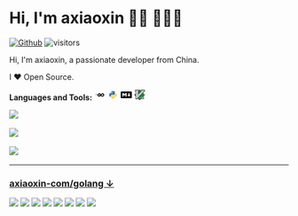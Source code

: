 # Hi, I'm axiaoxin 👋🏾 👨🏻‍💻

[![Github](https://img.shields.io/github/followers/axiaoxin?label=Follow&style=social)](https://github.com/axiaoxin)
![visitors](https://visitor-badge.glitch.me/badge?page_id=axiaoxin.homepage)

Hi, I'm axiaoxin, a passionate developer from China. 

I ❤ Open Source.

**Languages and Tools:**  <code><img height="20" src="https://raw.githubusercontent.com/github/explore/80688e429a7d4ef2fca1e82350fe8e3517d3494d/topics/go/go.png"></code>
<code><img height="20" src="https://raw.githubusercontent.com/github/explore/80688e429a7d4ef2fca1e82350fe8e3517d3494d/topics/python/python.png"></code>
<code><img height="20" src="https://raw.githubusercontent.com/github/explore/80688e429a7d4ef2fca1e82350fe8e3517d3494d/topics/markdown/markdown.png"></code>
<code><img height="20" src="https://raw.githubusercontent.com/github/explore/80688e429a7d4ef2fca1e82350fe8e3517d3494d/topics/vim/vim.png"></code>  

<img src="https://github-profile-trophy.vercel.app/?username=axiaoxin&theme=juicyfresh"/>

![](https://github-readme-stats.vercel.app/api?username=axiaoxin&show_icons=true&count_private=true&theme=radical&count_private=true)

![](https://github-readme-stats.vercel.app/api/top-langs/?username=axiaoxin&show_icons=true&theme=radical&layout=compact&count_private=true)

------------------------------------------

### [axiaoxin-com/golang ↓](https://github.com/axiaoxin-com)

<a href="http://github.com/axiaoxin-com/pink-lady" target="_blank">![](https://github-readme-stats.vercel.app/api/pin/?username=axiaoxin-com&show_icons=true&theme=radical&layout=compact&show_owner=true&repo=pink-lady)</a>
<a href="http://github.com/axiaoxin-com/x-stock" target="_blank">![](https://github-readme-stats.vercel.app/api/pin/?username=axiaoxin-com&show_icons=true&theme=radical&layout=compact&show_owner=true&repo=x-stock)</a>
<a href="http://github.com/axiaoxin-com/logging" target="_blank">![](https://github-readme-stats.vercel.app/api/pin/?username=axiaoxin-com&show_icons=true&theme=radical&layout=compact&show_owner=true&repo=logging)</a>
<a href="http://github.com/axiaoxin-com/ratelimiter" target="_blank">![](https://github-readme-stats.vercel.app/api/pin/?username=axiaoxin-com&show_icons=true&theme=radical&layout=compact&show_owner=true&repo=ratelimiter)</a>
<a href="http://github.com/axiaoxin-com/weibo" target="_blank">![](https://github-readme-stats.vercel.app/api/pin/?username=axiaoxin-com&show_icons=true&theme=radical&layout=compact&show_owner=true&repo=weibo)</a>
<a href="http://github.com/axiaoxin-com/cronweibo" target="_blank">![](https://github-readme-stats.vercel.app/api/pin/?username=axiaoxin-com&show_icons=true&theme=radical&layout=compact&show_owner=true&repo=cronweibo)</a>
<a href="http://github.com/axiaoxin-com/goutils" target="_blank">![](https://github-readme-stats.vercel.app/api/pin/?username=axiaoxin-com&show_icons=true&theme=radical&layout=compact&show_owner=true&repo=goutils)</a>
<a href="http://github.com/axiaoxin-com/dfc" target="_blank">![](https://github-readme-stats.vercel.app/api/pin/?username=axiaoxin-com&show_icons=true&theme=radical&layout=compact&show_owner=true&repo=dfc)</a>
